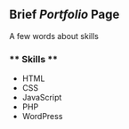 ## Brief _Portfolio_ Page

A few words about skills

### ** Skills **

- HTML 
- CSS
- JavaScript
- PHP 
- WordPress
